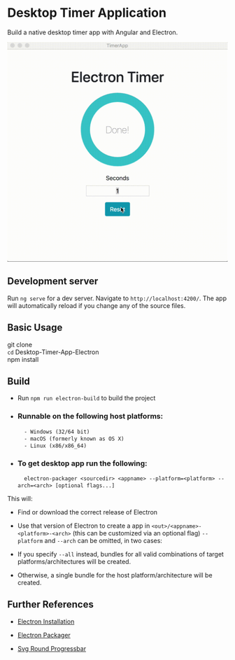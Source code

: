 # Desktop Timer Application

Build a native desktop timer app with Angular and Electron.

![TimerApp](/demo/demo.gif)

## Development server

Run `ng serve` for a dev server. Navigate to `http://localhost:4200/`. The app will automatically reload if you change any of the source files.

## Basic Usage

git clone<br/>
<code>cd</code> Desktop-Timer-App-Electron<br/>
npm install

## Build

* Run `npm run electron-build` to build the project

* ### Runnable on the following host platforms:
        - Windows (32/64 bit)
        - macOS (formerly known as OS X)
        - Linux (x86/x86_64)
        
* ### To get desktop app run the following:
        electron-packager <sourcedir> <appname> --platform=<platform> --arch=<arch> [optional flags...]
         
This will:
* Find or download the correct release of Electron

* Use that version of Electron to create a app in `<out>/<appname>-<platform>-<arch>` (this can be customized via an optional flag)
`--platform` and `--arch` can be omitted, in two cases:

* If you specify `--all` instead, bundles for all valid combinations of target platforms/architectures will be created.

* Otherwise, a single bundle for the host platform/architecture will be created.

## Further References

*   [Electron Installation](https://electronjs.org/docs/tutorial/installation)

*   [Electron Packager](https://github.com/electron/electron-packager)

*   [Svg Round Progressbar](https://www.npmjs.com/package/angular-svg-round-progressbar)
